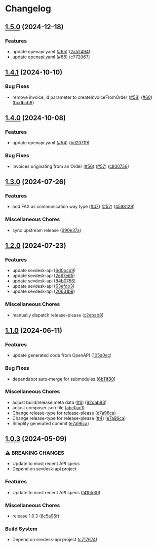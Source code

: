 # Changelog

## [1.5.0](https://github.com/j-mastr/sevdesk-php-sdk/compare/v1.4.1...v1.5.0) (2024-12-18)


### Features

* update openapi.yaml ([#65](https://github.com/j-mastr/sevdesk-php-sdk/issues/65)) ([2a52494](https://github.com/j-mastr/sevdesk-php-sdk/commit/2a524944bf137602b465f7ed82283cdf065e0832))
* update openapi.yaml ([#68](https://github.com/j-mastr/sevdesk-php-sdk/issues/68)) ([c772067](https://github.com/j-mastr/sevdesk-php-sdk/commit/c772067439e41e0dc0e0db00a1866fdc8fb66a56))

## [1.4.1](https://github.com/j-mastr/sevdesk-php-sdk/compare/v1.4.0...v1.4.1) (2024-10-10)


### Bug Fixes

* remove invoice_id parameter to createInvoiceFromOrder ([#58](https://github.com/j-mastr/sevdesk-php-sdk/issues/58)) ([#60](https://github.com/j-mastr/sevdesk-php-sdk/issues/60)) ([bcdbcb9](https://github.com/j-mastr/sevdesk-php-sdk/commit/bcdbcb9c90ee5ce86d0cd9a8b04778d86c221cdb))

## [1.4.0](https://github.com/j-mastr/sevdesk-php-sdk/compare/v1.3.0...v1.4.0) (2024-10-08)


### Features

* update openapi.yaml ([#54](https://github.com/j-mastr/sevdesk-php-sdk/issues/54)) ([bd20719](https://github.com/j-mastr/sevdesk-php-sdk/commit/bd20719af47df2160b70ba3dfeba4c8f94414223))


### Bug Fixes

* Invoices originating from an Order ([#56](https://github.com/j-mastr/sevdesk-php-sdk/issues/56)) ([#57](https://github.com/j-mastr/sevdesk-php-sdk/issues/57)) ([c800736](https://github.com/j-mastr/sevdesk-php-sdk/commit/c800736a4262848ff1963220a880b700e98c0d73))

## [1.3.0](https://github.com/j-mastr/sevdesk-php-sdk/compare/v1.2.0...v1.3.0) (2024-07-26)


### Features

* add FAX as communication way type ([#47](https://github.com/j-mastr/sevdesk-php-sdk/issues/47)) ([#52](https://github.com/j-mastr/sevdesk-php-sdk/issues/52)) ([4598129](https://github.com/j-mastr/sevdesk-php-sdk/commit/4598129c3123207c1b5376e566678675510718bd))


### Miscellaneous Chores

* sync upstream release ([690e37a](https://github.com/j-mastr/sevdesk-php-sdk/commit/690e37aa62565858543eada0cccd2beceb0d61d9))

## [1.2.0](https://github.com/j-mastr/sevdesk-php-sdk/compare/v1.1.0...v1.2.0) (2024-07-23)


### Features

* update sevdesk-api ([6d0bcd9](https://github.com/j-mastr/sevdesk-php-sdk/commit/6d0bcd9267e4dc5d7021623f2f228f2bb97dd6bc))
* update sevdesk-api ([2e97e65](https://github.com/j-mastr/sevdesk-php-sdk/commit/2e97e659691dea84e30ce6829176371b4c321123))
* update sevdesk-api ([84b0766](https://github.com/j-mastr/sevdesk-php-sdk/commit/84b0766eff8a052d3d7f8395bca36da7fb6106ca))
* update sevdesk-api ([63efdb3](https://github.com/j-mastr/sevdesk-php-sdk/commit/63efdb33965cfb10a339cf36939a3add853c0387))
* update sevdesk-api ([20631b8](https://github.com/j-mastr/sevdesk-php-sdk/commit/20631b87d147971e9fe57ea6841b977a849e84ac))


### Miscellaneous Chores

* manually dispatch release-please ([c2ebab8](https://github.com/j-mastr/sevdesk-php-sdk/commit/c2ebab87fa4c6673a3d3de61029dc05ffcc46fb1))

## [1.1.0](https://github.com/j-mastr/sevdesk-php-sdk/compare/v1.0.3...v1.1.0) (2024-06-11)


### Features

* update generated code from OpenAPI ([105a0ec](https://github.com/j-mastr/sevdesk-php-sdk/commit/105a0ec0dcb1594f4c632872e494d5c7e30433e4))


### Bug Fixes

* dependabot auto-merge for submodules ([6b11f80](https://github.com/j-mastr/sevdesk-php-sdk/commit/6b11f80c7e81213e43c273e4747e6d7419fe449f))


### Miscellaneous Chores

* adjust build/release meta data ([#6](https://github.com/j-mastr/sevdesk-php-sdk/issues/6)) ([92dab83](https://github.com/j-mastr/sevdesk-php-sdk/commit/92dab831b1406d5177b08a46f8b2f4a6320ce635))
* adjust composer.json file ([abc0ac1](https://github.com/j-mastr/sevdesk-php-sdk/commit/abc0ac12aff2b22cfd50d48077bba26b23f8c447))
* Change release-type for release-please ([e7a96ca](https://github.com/j-mastr/sevdesk-php-sdk/commit/e7a96cab153c867c53d5308c9c9fe4a95e13ef39))
* Change release-type for release-please ([#4](https://github.com/j-mastr/sevdesk-php-sdk/issues/4)) ([e7a96ca](https://github.com/j-mastr/sevdesk-php-sdk/commit/e7a96cab153c867c53d5308c9c9fe4a95e13ef39))
* Simplify generated commit ([e7a96ca](https://github.com/j-mastr/sevdesk-php-sdk/commit/e7a96cab153c867c53d5308c9c9fe4a95e13ef39))

## [1.0.3](https://github.com/j-mastr/sevdesk-php-sdk/compare/v0.0.3...v1.0.3) (2024-05-09)


### ⚠ BREAKING CHANGES

* Update to most recent API specs
* Depend on sevdesk-api project

### Features

* Update to most recent API specs ([f41b530](https://github.com/j-mastr/sevdesk-php-sdk/commit/f41b5305f14c0f6b35369f81d7938b1d19e2d9ea))


### Miscellaneous Chores

* release 1.0.3 ([8c5a95f](https://github.com/j-mastr/sevdesk-php-sdk/commit/8c5a95fd73b7adeb31b8e94b879a99c20edd97ad))


### Build System

* Depend on sevdesk-api project ([c717674](https://github.com/j-mastr/sevdesk-php-sdk/commit/c71767472957e5f9022a64c0aa9be416a205f346))
